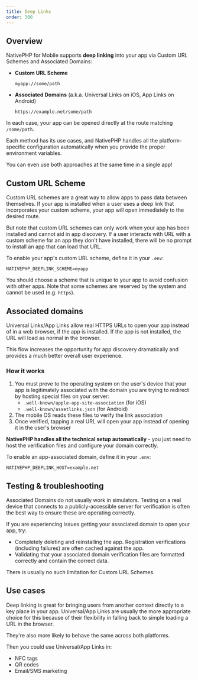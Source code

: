 ```yaml
---
title: Deep Links
order: 300
---
```


## Overview

NativePHP for Mobile supports **deep linking** into your app via Custom URL Schemes and Associated Domains:

- **Custom URL Scheme**
    ```
    myapp://some/path
    ```
- **Associated Domains** (a.k.a. Universal Links on iOS, App Links on Android)
    ```
    https://example.net/some/path
    ```

In each case, your app can be opened directly at the route matching `/some/path`.

Each method has its use cases, and NativePHP handles all the platform-specific configuration automatically when you
provide the proper environment variables.

You can even use both approaches at the same time in a single app!

## Custom URL Scheme

Custom URL schemes are a great way to allow apps to pass data between themselves. If your app is installed when a user
uses a deep link that incorporates your custom scheme, your app will open immediately to the desired route.

But note that custom URL schemes can only work when your app has been installed and cannot aid in app discovery. If a
user interacts with URL with a custom scheme for an app they don't have installed, there will be no prompt to install
an app that can load that URL.

To enable your app's custom URL scheme, define it in your `.env`:

```dotenv
NATIVEPHP_DEEPLINK_SCHEME=myapp
```

You should choose a scheme that is unique to your app to avoid confusion with other apps. Note that some schemes are
reserved by the system and cannot be used (e.g. `https`).

## Associated domains

Universal Links/App Links allow real HTTPS URLs to open your app instead of in a web browser, if the app is installed.
If the app is not installed, the URL will load as normal in the browser.

This flow increases the opportunity for app discovery dramatically and provides a much better overall user experience.

### How it works

1. You must prove to the operating system on the user's device that your app is legitimately associated with the domain
    you are trying to redirect by hosting special files on your server:
   - `.well-known/apple-app-site-association` (for iOS)
   - `.well-known/assetlinks.json` (for Android)
2. The mobile OS reads these files to verify the link association
3. Once verified, tapping a real URL will open your app instead of opening it in the user's browser

**NativePHP handles all the technical setup automatically** - you just need to host the verification files and
configure your domain correctly.

To enable an app-associated domain, define it in your `.env`:

```dotenv
NATIVEPHP_DEEPLINK_HOST=example.net
```

## Testing & troubleshooting

Associated Domains do not usually work in simulators. Testing on a real device that connects to a publicly-accessible
server for verification is often the best way to ensure these are operating correctly.

If you are experiencing issues getting your associated domain to open your app, try:
- Completely deleting and reinstalling the app. Registration verifications (including failures) are often cached
    against the app.
- Validating that your associated domain verification files are formatted correctly and contain the correct data.

There is usually no such limitation for Custom URL Schemes.

## Use cases

Deep linking is great for bringing users from another context directly to a key place in your app. Universal/App Links
are usually the more appropriate choice for this because of their flexibility in falling back to simple loading a URL
in the browser.

They're also more likely to behave the same across both platforms.

Then you could use Universal/App Links in:
- NFC tags
- QR codes
- Email/SMS marketing
